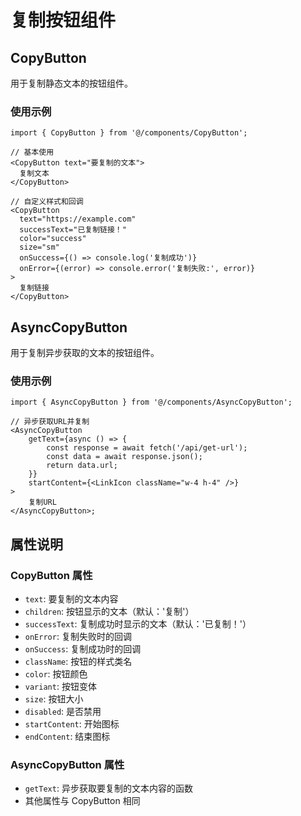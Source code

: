 # 复制按钮组件

## CopyButton

用于复制静态文本的按钮组件。

### 使用示例

```tsx
import { CopyButton } from '@/components/CopyButton';

// 基本使用
<CopyButton text="要复制的文本">
  复制文本
</CopyButton>

// 自定义样式和回调
<CopyButton
  text="https://example.com"
  successText="已复制链接！"
  color="success"
  size="sm"
  onSuccess={() => console.log('复制成功')}
  onError={(error) => console.error('复制失败:', error)}
>
  复制链接
</CopyButton>
```

## AsyncCopyButton

用于复制异步获取的文本的按钮组件。

### 使用示例

```tsx
import { AsyncCopyButton } from '@/components/AsyncCopyButton';

// 异步获取URL并复制
<AsyncCopyButton
	getText={async () => {
		const response = await fetch('/api/get-url');
		const data = await response.json();
		return data.url;
	}}
	startContent={<LinkIcon className="w-4 h-4" />}
>
	复制URL
</AsyncCopyButton>;
```

## 属性说明

### CopyButton 属性

- `text`: 要复制的文本内容
- `children`: 按钮显示的文本（默认：'复制'）
- `successText`: 复制成功时显示的文本（默认：'已复制！'）
- `onError`: 复制失败时的回调
- `onSuccess`: 复制成功时的回调
- `className`: 按钮的样式类名
- `color`: 按钮颜色
- `variant`: 按钮变体
- `size`: 按钮大小
- `disabled`: 是否禁用
- `startContent`: 开始图标
- `endContent`: 结束图标

### AsyncCopyButton 属性

- `getText`: 异步获取要复制的文本内容的函数
- 其他属性与 CopyButton 相同


